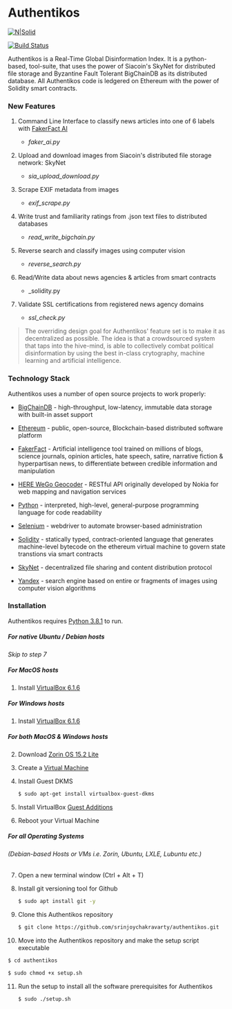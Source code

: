 # Authentikos

[![N|Solid](https://cldup.com/dTxpPi9lDf.thumb.png)](https://nodesource.com/products/nsolid)

[![Build Status](https://travis-ci.org/joemccann/dillinger.svg?branch=master)](https://travis-ci.org/joemccann/dillinger)

Authentikos is a Real-Time Global Disinformation Index. It is a python-based, tool-suite, that uses the power of Siacoin's SkyNet for distributed file storage and Byzantine Fault Tolerant BigChainDB as its distributed database. All Authentikos code is ledgered on Ethereum with the power of Solidity smart contracts.

### New Features

1. Command Line Interface to classify news articles into one of 6 labels with [FakerFact AI](https://www.fakerfact.org/about)
    * _faker_ai.py_
2. Upload and download images from Siacoin's distributed file storage network: SkyNet
    * _sia_upload_download.py_
3. Scrape EXIF metadata from images
    * _exif_scrape.py_ 

4. Write trust and familiarity ratings from .json text files to distributed databases 
    * _read_write_bigchain.py_

5. Reverse search and classify images using computer vision
    * _reverse_search.py_ 
6. Read/Write data about news agencies & articles from smart contracts
    * _solidity.py
    
7. Validate SSL certifications from registered news agency domains
    * _ssl_check.py_

> The overriding design goal for Authentikos'
> feature set is to make it as decentralized
> as possible. The idea is that a crowdsourced
> system that taps into the hive-mind, is able
> to collectively combat political disinformation
> by using the best in-class crytography,
> machine learning and artificial intelligence.

### Technology Stack

Authentikos uses a number of open source projects to work properly:
* [BigChainDB](https://www.bigchaindb.com/) - high-throughput, low-latency, immutable data storage with built-in asset support

* [Ethereum](https://ethereum.org/) - public, open-source, Blockchain-based distributed software platform

* [FakerFact](https://www.fakerfact.org/about) - Artificial intelligence tool trained on millions of blogs, science journals, opinion articles, hate speech, satire, narrative fiction & hyperpartisan news, to differentiate between credible information and manipulation

* [HERE WeGo Geocoder](https://developer.here.com/documentation/geocoder/dev_guide/topics/what-is.html) - RESTful API originally developed by Nokia for web mapping and navigation services

* [Python](https://www.python.org/) - interpreted, high-level, general-purpose programming language for code readability

* [Selenium](https://www.selenium.dev/) - webdriver to automate browser-based administration

* [Solidity](https://solidity.readthedocs.io/en/v0.6.7/) - statically typed, contract-oriented language that generates machine-level bytecode on the ethereum virtual machine to govern state transtions via smart contracts

* [SkyNet](https://siasky.net/) - decentralized file sharing and content distribution protocol

* [Yandex](https://yandex.com/images/) - search engine based on entire or fragments of images using computer vision algorithms

### Installation

Authentikos requires [Python 3.8.1](https://www.python.org/downloads/release/python-381/) to run.

##### For native Ubuntu / Debian hosts
_Skip to step 7_
##### For MacOS hosts
1. Install [VirtualBox 6.1.6](https://services.dartmouth.edu/TDClient/1806/Portal/KB/ArticleDet?ID=71778)

##### For Windows hosts
1. Install [VirtualBox 6.1.6](https://www.groovypost.com/howto/windows-10-install-virtualbox/)

##### For both MacOS & Windows hosts
2. Download [Zorin OS 15.2 Lite](https://zorinos.com/download/15/lite/)
3. Create a [Virtual Machine](https://linuxhint.com/install_zorin_os_virtualbox/)

4. Install Guest DKMS
    ```sh
    $ sudo apt-get install virtualbox-guest-dkms
    ```
5. Install VirtualBox [Guest Additions](https://helpdeskgeek.com/linux-tips/install-virtualbox-guest-additions-in-ubuntu/)

6. Reboot your Virtual Machine

##### For all Operating Systems  
###### (Debian-based Hosts or VMs i.e. _Zorin, Ubuntu, LXLE, Lubuntu etc._)
7. Open a new terminal window (Ctrl + Alt + T)

8. Install git versioning tool for Github
    ```sh
    $ sudo apt install git -y
    ```
9. Clone this Authentikos repository
   ```sh
   $ git clone https://github.com/srinjoychakravarty/authentikos.git
   ```
10. Move into the Authentikos repository and make the setup script executable
   ```sh
   $ cd authentikos
   ```
   ```sh
   $ sudo chmod +x setup.sh
   ```
11. Run the setup to install all the software prerequisites for Authentikos
    ```sh
    $ sudo ./setup.sh
    ```
